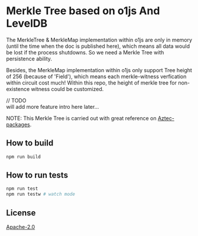 # Merkle Tree based on o1js And LevelDB

The MerkleTree & MerkleMap implementation within o1js are only in memory (until the time when the doc is published here), which means all data would be lost if the process shutdowns. So we need a Merkle Tree with persistence ability.

Besides, the MerkleMap implementation within o1js only support Tree height of 256 (because of 'Field'), which means each merkle-witness verfication within circuit cost much!
Within this repo, the height of merkle tree for non-existence witness could be customized.

// TODO  
will add more feature intro here later...

NOTE: This Merkle Tree is carried out with great reference on [Aztec-packages](https://github.com/AztecProtocol/aztec-packages/tree/master/yarn-project/merkle-tree).

## How to build

```sh
npm run build
```

## How to run tests

```sh
npm run test
npm run testw # watch mode
```

## License

[Apache-2.0](LICENSE)
